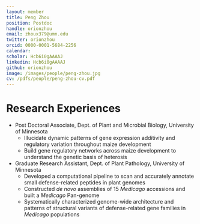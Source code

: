 ```yaml
---
layout: member
title: Peng Zhou
position: Postdoc
handle: orionzhou
email: zhoux379@umn.edu
twitter: orionzhou
orcid: 0000-0001-5684-2256
calendar: 
scholar: Hcb6i0gAAAAJ
linkedin: Hcb6i0gAAAAJ
github: orionzhou
image: /images/people/peng-zhou.jpg
cv: /pdfs/people/peng-zhou-cv.pdf
---
```


# Research Experiences
* Post Doctoral Associate, Dept. of Plant and Microbial Biology, University of Minnesota
  * Illucidate dynamic patterns of gene expression additivity and regulatory variation throughout maize development
  * Build gene regulatory networks across maize development to understand the genetic basis of heterosis
* Graduate Research Assistant, Dept. of Plant Pathology, University of Minnesota
  * Developed a computational pipeline to scan and accurately annotate small defense-related peptides in plant genomes
  * Constructed *de novo* assemblies of 15 *Medicago* accessions and built a *Medicago* Pan-genome
  * Systematically characterized genome-wide architecture and patterns of structural variants of defense-related gene families in *Medicago* populations

